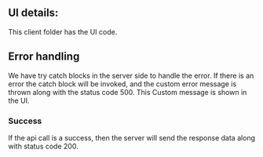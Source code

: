 ## UI details:
This client folder has the UI code.

## Error handling
We have try catch blocks in the server side to handle the error. If there is an error the catch block will be invoked, and the custom error message is thrown along with the status code 500. This Custom message is shown in the UI.

### Success
If the api call is a success, then the server will send the response data along with status code 200.

